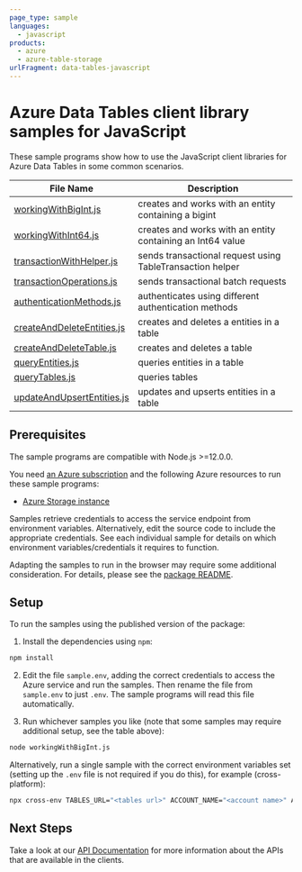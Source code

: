 ```yaml
---
page_type: sample
languages:
  - javascript
products:
  - azure
  - azure-table-storage
urlFragment: data-tables-javascript
---
```


# Azure Data Tables client library samples for JavaScript

These sample programs show how to use the JavaScript client libraries for Azure Data Tables in some common scenarios.

| **File Name**                                         | **Description**                                            |
| ----------------------------------------------------- | ---------------------------------------------------------- |
| [workingWithBigInt.js][workingwithbigint]             | creates and works with an entity containing a bigint       |
| [workingWithInt64.js][workingwithint64]               | creates and works with an entity containing an Int64 value |
| [transactionWithHelper.js][transactionwithhelper]     | sends transactional request using TableTransaction helper  |
| [transactionOperations.js][transactionoperations]     | sends transactional batch requests                         |
| [authenticationMethods.js][authenticationmethods]     | authenticates using different authentication methods       |
| [createAndDeleteEntities.js][createanddeleteentities] | creates and deletes a entities in a table                  |
| [createAndDeleteTable.js][createanddeletetable]       | creates and deletes a table                                |
| [queryEntities.js][queryentities]                     | queries entities in a table                                |
| [queryTables.js][querytables]                         | queries tables                                             |
| [updateAndUpsertEntities.js][updateandupsertentities] | updates and upserts entities in a table                    |

## Prerequisites

The sample programs are compatible with Node.js >=12.0.0.

You need [an Azure subscription][freesub] and the following Azure resources to run these sample programs:

- [Azure Storage instance][createinstance_azurestorageinstance]

Samples retrieve credentials to access the service endpoint from environment variables. Alternatively, edit the source code to include the appropriate credentials. See each individual sample for details on which environment variables/credentials it requires to function.

Adapting the samples to run in the browser may require some additional consideration. For details, please see the [package README][package].

## Setup

To run the samples using the published version of the package:

1. Install the dependencies using `npm`:

```bash
npm install
```

2. Edit the file `sample.env`, adding the correct credentials to access the Azure service and run the samples. Then rename the file from `sample.env` to just `.env`. The sample programs will read this file automatically.

3. Run whichever samples you like (note that some samples may require additional setup, see the table above):

```bash
node workingWithBigInt.js
```

Alternatively, run a single sample with the correct environment variables set (setting up the `.env` file is not required if you do this), for example (cross-platform):

```bash
npx cross-env TABLES_URL="<tables url>" ACCOUNT_NAME="<account name>" ACCOUNT_KEY="<account key>" node workingWithBigInt.js
```

## Next Steps

Take a look at our [API Documentation][apiref] for more information about the APIs that are available in the clients.

[workingwithbigint]: https://github.com/Azure/azure-sdk-for-js/blob/master/sdk/tables/data-tables/samples/v12/javascript/workingWithBigInt.js
[workingwithint64]: https://github.com/Azure/azure-sdk-for-js/blob/master/sdk/tables/data-tables/samples/v12/javascript/workingWithInt64.js
[transactionwithhelper]: https://github.com/Azure/azure-sdk-for-js/blob/master/sdk/tables/data-tables/samples/v12/javascript/transactionWithHelper.js
[transactionoperations]: https://github.com/Azure/azure-sdk-for-js/blob/master/sdk/tables/data-tables/samples/v12/javascript/transactionOperations.js
[authenticationmethods]: https://github.com/Azure/azure-sdk-for-js/blob/master/sdk/tables/data-tables/samples/v12/javascript/authenticationMethods.js
[createanddeleteentities]: https://github.com/Azure/azure-sdk-for-js/blob/master/sdk/tables/data-tables/samples/v12/javascript/createAndDeleteEntities.js
[createanddeletetable]: https://github.com/Azure/azure-sdk-for-js/blob/master/sdk/tables/data-tables/samples/v12/javascript/createAndDeleteTable.js
[queryentities]: https://github.com/Azure/azure-sdk-for-js/blob/master/sdk/tables/data-tables/samples/v12/javascript/queryEntities.js
[querytables]: https://github.com/Azure/azure-sdk-for-js/blob/master/sdk/tables/data-tables/samples/v12/javascript/queryTables.js
[updateandupsertentities]: https://github.com/Azure/azure-sdk-for-js/blob/master/sdk/tables/data-tables/samples/v12/javascript/updateAndUpsertEntities.js
[apiref]: https://docs.microsoft.com/javascript/api/@azure/data-tables
[freesub]: https://azure.microsoft.com/free/
[createinstance_azurestorageinstance]: https://docs.microsoft.com/azure/storage/tables/table-storage-quickstart-portal
[package]: https://github.com/Azure/azure-sdk-for-js/tree/master/sdk/tables/data-tables/README.md
